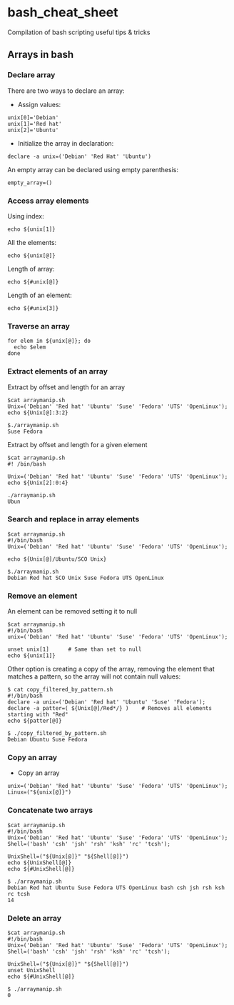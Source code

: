 # bash_cheat_sheet
Compilation of bash scripting useful tips &amp; tricks


## Arrays in bash

### Declare array
There are two ways to declare an array:

* Assign values:
```
unix[0]='Debian'
unix[1]='Red hat'
unix[2]='Ubuntu'
```

* Initialize the array in declaration:
```
declare -a unix=('Debian' 'Red Hat' 'Ubuntu')
```

An empty array can be declared using empty parenthesis:
```
empty_array=()
```

### Access array elements

Using index: 
```
echo ${unix[1]}
```
All the elements:
```
echo ${unix[@]}
```
Length of array:
```
echo ${#unix[@]}
```
Length of an element:
```
echo ${#unix[3]}
```

### Traverse an array
```
for elem in ${unix[@]}; do
  echo $elem
done
```

### Extract elements of an array

Extract by offset and length for an array
```
$cat arraymanip.sh
Unix=('Debian' 'Red hat' 'Ubuntu' 'Suse' 'Fedora' 'UTS' 'OpenLinux');
echo ${Unix[@]:3:2}

$./arraymanip.sh
Suse Fedora
```

Extract by offset and length for a given element
```
$cat arraymanip.sh
#! /bin/bash

Unix=('Debian' 'Red hat' 'Ubuntu' 'Suse' 'Fedora' 'UTS' 'OpenLinux');
echo ${Unix[2]:0:4}

./arraymanip.sh
Ubun
```

### Search and replace in array elements
```
$cat arraymanip.sh
#!/bin/bash
Unix=('Debian' 'Red hat' 'Ubuntu' 'Suse' 'Fedora' 'UTS' 'OpenLinux');

echo ${Unix[@]/Ubuntu/SCO Unix}

$./arraymanip.sh
Debian Red hat SCO Unix Suse Fedora UTS OpenLinux
```

### Remove an element
An element can be removed setting it to null
```
$cat arraymanip.sh
#!/bin/bash
unix=('Debian' 'Red hat' 'Ubuntu' 'Suse' 'Fedora' 'UTS' 'OpenLinux');

unset unix[1]      # Same than set to null
echo ${unix[1]}
```

Other option is creating a copy of the array, removing the element that matches a pattern, so the array will not contain null values:
```
$ cat copy_filtered_by_pattern.sh
#!/bin/bash
declare -a unix=('Debian' 'Red hat' 'Ubuntu' 'Suse' 'Fedora');
declare -a patter=( ${Unix[@]/Red*/} )    # Removes all elements starting with "Red"
echo ${patter[@]}         

$ ./copy_filtered_by_pattern.sh
Debian Ubuntu Suse Fedora
```


### Copy an array
* Copy an array
```
unix=('Debian' 'Red hat' 'Ubuntu' 'Suse' 'Fedora' 'UTS' 'OpenLinux');
Linux=("${unix[@]}")
```

### Concatenate two arrays
```
$cat arraymanip.sh
#!/bin/bash
Unix=('Debian' 'Red hat' 'Ubuntu' 'Suse' 'Fedora' 'UTS' 'OpenLinux');
Shell=('bash' 'csh' 'jsh' 'rsh' 'ksh' 'rc' 'tcsh');

UnixShell=("${Unix[@]}" "${Shell[@]}")
echo ${UnixShell[@]}
echo ${#UnixShell[@]}

$ ./arraymanip.sh
Debian Red hat Ubuntu Suse Fedora UTS OpenLinux bash csh jsh rsh ksh rc tcsh
14
```

### Delete an array
```
$cat arraymanip.sh
#!/bin/bash
Unix=('Debian' 'Red hat' 'Ubuntu' 'Suse' 'Fedora' 'UTS' 'OpenLinux');
Shell=('bash' 'csh' 'jsh' 'rsh' 'ksh' 'rc' 'tcsh');

UnixShell=("${Unix[@]}" "${Shell[@]}")
unset UnixShell
echo ${#UnixShell[@]}

$ ./arraymanip.sh
0
```

